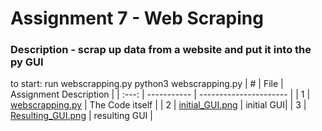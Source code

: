 # Assignment 7 - Web Scraping
### Description - scrap up data from a website and put it into the py GUI
to start: run webscrapping.py
python3 webscrapping.py
|   #   |  File | Assignment Description |
| :---: | ----------- | ---------------------- |
| 1 | [webscrapping.py](https://github.com/huyngo878/4883-SoftwareTools-Ngo/blob/main/Assignment/A07/webscrapping.py) | The Code itself |
| 2 | [initial_GUI.png](https://github.com/huyngo878/4883-SoftwareTools-Ngo/blob/main/Assignment/A07/Initial_GUI.png) | initial GUI|
| 3 | [Resulting_GUI.png](https://github.com/huyngo878/4883-SoftwareTools-Ngo/tree/main/Assignment/A07) | resulting GUI |
